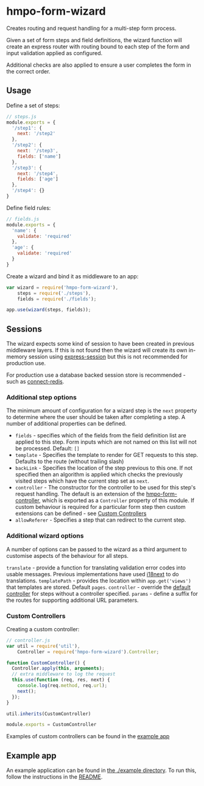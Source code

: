 # hmpo-form-wizard

Creates routing and request handling for a multi-step form process.

Given a set of form steps and field definitions, the wizard function will create an express router with routing bound to each step of the form and input validation applied as configured.

Additional checks are also applied to ensure a user completes the form in the correct order.

## Usage

Define a set of steps:

```javascript
// steps.js
module.exports = {
  '/step1': {
    next: '/step2'
  },
  '/step2': {
    next: '/step3',
    fields: ['name']
  },
  '/step3': {
    next: '/step4',
    fields: ['age']
  },
  '/step4': {}
}
```

Define field rules:

```javascript
// fields.js
module.exports = {
  'name': {
    validate: 'required'
  },
  'age': {
    validate: 'required'
  }
}
```

Create a wizard and bind it as middleware to an app:

```javascript
var wizard = require('hmpo-form-wizard'),
    steps = require('./steps'),
    fields = require('./fields');

app.use(wizard(steps, fields));
```

## Sessions

The wizard expects some kind of session to have been created in previous middleware layers. If this is not found then the wizard will create its own in-memory session using [express-session](https://github.com/expressjs/session) but this is not recommended for production use.

For production use a database backed session store is recommended - such as [connect-redis](https://github.com/tj/connect-redis).

### Additional step options

The minimum amount of configuration for a wizard step is the `next` property to determine where the user should be taken after completing a step. A number of additional properties can be defined.

* `fields` - specifies which of the fields from the field definition list are applied to this step. Form inputs which are not named on this list will not be processed. Default: `[]`
* `template` - Specifies the template to render for GET requests to this step. Defaults to the route (without trailing slash)
* `backLink` - Specifies the location of the step previous to this one. If not specified then an algorithm is applied which checks the previously visited steps which have the current step set as `next`.
* `controller` - The constructor for the controller to be used for this step's request handling. The default is an extension of the [hmpo-form-controller](https://www.npmjs.com/package/hmpo-form-controller), which is exported as a `Controller` property of this module. If custom behaviour is required for a particular form step then custom extensions can be defined - see [Custom Controllers](#custom-controllers)
* `allowReferer` - Specifies a step that can redirect to the current step.

### Additional wizard options

A number of options can be passed to the wizard as a third argument to customise aspects of the behaviour for all steps.

`translate` - provide a function for translating validation error codes into usable messages. Previous implementations have used [i18next](https://www.npmjs.com/package/i18next) to do translations.
`templatePath` - provides the location within `app.get('views')` that templates are stored. Default `pages`.
`controller` - override the [default controller](./lib/controller.js) for steps without a controller specified.
`params` - define a suffix for the routes for supporting additional URL parameters.

### Custom Controllers

Creating a custom controller:

```javascript
// controller.js
var util = require('util'),
    Controller = require('hmpo-form-wizard').Controller;

function CustomController() {
  Controller.apply(this, arguments);
  // extra middleware to log the request
  this.use(function (req, res, next) {
    console.log(req.method, req.url);
    next();
  });
}

util.inherits(CustomController)

module.exports = CustomController
```

Examples of custom controllers can be found in the [example app](./example/controllers)

## Example app

An example application can be found in [the ./example directory](./example). To run this, follow the instructions in the [README](./example/README.md).
